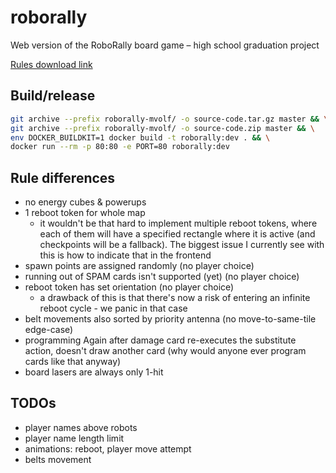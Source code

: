 # roborally

Web version of the RoboRally board game – high school graduation project

[Rules download link](https://www.hasbro.com/common/documents/60D52426B94D40B98A9E78EE4DD8BF94/3EA9626BCAE94683B6184BD7EA3F1779.pdf)

## Build/release

```sh
git archive --prefix roborally-mvolf/ -o source-code.tar.gz master && \
git archive --prefix roborally-mvolf/ -o source-code.zip master && \
env DOCKER_BUILDKIT=1 docker build -t roborally:dev . && \
docker run --rm -p 80:80 -e PORT=80 roborally:dev
```

## Rule differences

- no energy cubes & powerups
- 1 reboot token for whole map
  - it wouldn't be that hard to implement multiple reboot tokens, where each of them will have a
    specified rectangle where it is active (and checkpoints will be a fallback). The biggest issue
    I currently see with this is how to indicate that in the frontend
- spawn points are assigned randomly (no player choice)
- running out of SPAM cards isn't supported (yet) (no player choice)
- reboot token has set orientation (no player choice)
  - a drawback of this is that there's now a risk of entering an infinite reboot cycle - we panic
    in that case
- belt movements also sorted by priority antenna (no move-to-same-tile edge-case)
- programming Again after damage card re-executes the substitute action,
  doesn't draw another card (why would anyone ever program cards like that anyway)
- board lasers are always only 1-hit

## TODOs

- player names above robots
- player name length limit
- animations: reboot, player move attempt
- belts movement
